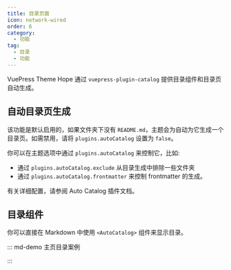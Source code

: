 ```yaml
---
title: 目录页面
icon: network-wired
order: 6
category:
  - 功能
tag:
  - 目录
  - 功能
---
```


VuePress Theme Hope 通过 <ProjectLink name="auto-catalog" path="/zh/">`vuepress-plugin-catalog`</ProjectLink> 提供目录组件和目录页自动生成。

<!-- more -->

## 自动目录页生成

该功能是默认启用的，如果文件夹下没有 `README.md`，主题会为自动为它生成一个目录页。如需禁用，请将 `plugins.autoCatalog` 设置为 `false`。

你可以在主题选项中通过 `plugins.autoCatalog` 来控制它，比如:

- 通过 `plugins.autoCatalog.exclude` 从目录生成中排除一些文件夹
- 通过 `plugins.autoCatalog.frontmatter` 来控制 frontmatter 的生成。

有关详细配置，请参阅 <ProjectLink name="auto-catalog" path="/zh/config.html">Auto Catalog 插件文档</ProjectLink>。

## 目录组件

你可以直接在 Markdown 中使用 `<AutoCatalog>` 组件来显示目录。

::: md-demo 主页目录案例

<!-- 用于限制高度 -->
<div class="catalog-display-container">
  <AutoCatalog base='/zh/' />
</div>

:::
